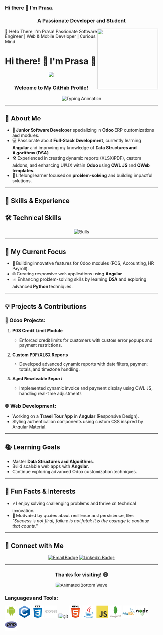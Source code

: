 ### Hi there 👋 I'm Prasa.

<h3 align="center">A Passionate Developer and Student</h3>
<img src="https://storage.googleapis.com/pai-images/68d2f1f3ff684b5b91cb8c37dd31c31a.jpeg" width="200" height="200" align="right">

👋 Hello There, I'm Prasa! Passionate Software Engineer | Web & Mobile Developer | Curious Mind

# Hi there! 👋 I'm Prasa 🚀

<div align="center">
  <img src="https://media.giphy.com/media/hvRJCLFzcasrR4ia7z/giphy.gif" width="50">
  <h3>Welcome to My GitHub Profile!</h3>
  <img src="https://readme-typing-svg.demolab.com?font=Fira+Code&size=22&pause=1000&color=00A6FF&center=true&vCenter=true&width=440&lines=Junior+Software+Developer;Odoo Developer;Always+Learning+%F0%9F%93%96;Let's+Build+Something+Great+Together!+%E2%9C%8C" alt="Typing Animation">
</div>

---

## 🌟 About Me
- 🌱 **Junior Software Developer** specializing in **Odoo** ERP customizations and modules.
- 💻 Passionate about **Full-Stack Development**, currently learning **Angular** and improving my knowledge of **Data Structures and Algorithms (DSA)**.
- 🛠️ Experienced in creating dynamic reports (XLSX/PDF), custom addons, and enhancing UI/UX within **Odoo** using **OWL JS** and **QWeb templates**.
- 📖 Lifelong learner focused on **problem-solving** and building impactful solutions.

---

## 🚀 Skills & Experience

## 🛠️ Technical Skills
<p align="center">
  <img src="https://skillicons.dev/icons?i=python,js,html,css,postgresql,git,bootstrap" alt="Skills" />
</p>

---

## 🌟 My Current Focus
- 🤝 Building innovative features for Odoo modules (POS, Accounting, HR Payroll).
- 🌐 Creating responsive web applications using **Angular**.
- 📈 Enhancing problem-solving skills by learning **DSA** and exploring advanced **Python** techniques.

---

## 💡 Projects & Contributions
### 🚀 Odoo Projects:
1. **POS Credit Limit Module**  
   - Enforced credit limits for customers with custom error popups and payment restrictions.

2. **Custom PDF/XLSX Reports**  
   - Developed advanced dynamic reports with date filters, payment totals, and timezone handling.

3. **Aged Receivable Report**  
   - Implemented dynamic invoice and payment display using OWL JS, handling real-time adjustments.

### 🌐 Web Development:
- Working on a **Travel Tour App** in **Angular** (Responsive Design).
- Styling authentication components using custom CSS inspired by Angular Material.

---

## 📚 Learning Goals
- Master **Data Structures and Algorithms**.
- Build scalable web apps with **Angular**.
- Continue exploring advanced Odoo customization techniques.

---

## 🌟 Fun Facts & Interests
- ⚡ I enjoy solving challenging problems and thrive on technical innovation.
- 🎯 Motivated by quotes about resilience and persistence, like:  
  *"Success is not final, failure is not fatal: It is the courage to continue that counts."*

---

## 🔗 Connect with Me
<p align="center">
  <a href="mailto:your-email@example.com"><img src="https://img.shields.io/badge/Email-Me-blue?style=for-the-badge" alt="Email Badge"></a>
  <a href="https://linkedin.com/in/your-profile"><img src="https://img.shields.io/badge/LinkedIn-Connect-blue?style=for-the-badge" alt="LinkedIn Badge"></a>
</p>

---

<div align="center">
  <h3>Thanks for visiting! 😄</h3>
  <img src="https://raw.githubusercontent.com/bornmay/bornmay/Update/svg/Bottom.svg" alt="Animated Bottom Wave">
</div>



<h3 align="left">Languages and Tools:</h3>
<p align="left"> <a href="https://developer.android.com" target="_blank" rel="noreferrer"> <img src="https://raw.githubusercontent.com/devicons/devicon/master/icons/android/android-original-wordmark.svg" alt="android" width="40" height="40"/> </a>  <a href="https://www.cprogramming.com/" target="_blank" rel="noreferrer"> <img src="https://raw.githubusercontent.com/devicons/devicon/master/icons/c/c-original.svg" alt="c" width="40" height="40"/> </a> <a href="https://www.w3schools.com/css/" target="_blank" rel="noreferrer"> <img src="https://raw.githubusercontent.com/devicons/devicon/master/icons/css3/css3-original-wordmark.svg" alt="css3" width="40" height="40"/> </a> <a href="https://expressjs.com" target="_blank" rel="noreferrer"> <img src="https://raw.githubusercontent.com/devicons/devicon/master/icons/express/express-original-wordmark.svg" alt="express" width="40" height="40"/> </a> <a href="https://git-scm.com/" target="_blank" rel="noreferrer"> <img src="https://www.vectorlogo.zone/logos/git-scm/git-scm-icon.svg" alt="git" width="40" height="40"/> </a> <a href="https://www.w3.org/html/" target="_blank" rel="noreferrer"> <img src="https://raw.githubusercontent.com/devicons/devicon/master/icons/html5/html5-original-wordmark.svg" alt="html5" width="40" height="40"/> </a>  <a href="https://www.java.com" target="_blank" rel="noreferrer"> <img src="https://raw.githubusercontent.com/devicons/devicon/master/icons/java/java-original.svg" alt="java" width="40" height="40"/> </a> <a href="https://developer.mozilla.org/en-US/docs/Web/JavaScript" target="_blank" rel="noreferrer"> <img src="https://raw.githubusercontent.com/devicons/devicon/master/icons/javascript/javascript-original.svg" alt="javascript" width="40" height="40"/> </a> <a href="https://www.mongodb.com/" target="_blank" rel="noreferrer"> <img src="https://raw.githubusercontent.com/devicons/devicon/master/icons/mongodb/mongodb-original-wordmark.svg" alt="mongodb" width="40" height="40"/> </a> <a href="https://www.mysql.com/" target="_blank" rel="noreferrer"> <img src="https://raw.githubusercontent.com/devicons/devicon/master/icons/mysql/mysql-original-wordmark.svg" alt="mysql" width="40" height="40"/> </a> <a href="https://nodejs.org" target="_blank" rel="noreferrer"> <img src="https://raw.githubusercontent.com/devicons/devicon/master/icons/nodejs/nodejs-original-wordmark.svg" alt="nodejs" width="40" height="40"/> </a> <a href="https://www.php.net" target="_blank" rel="noreferrer"> <img src="https://raw.githubusercontent.com/devicons/devicon/master/icons/php/php-original.svg" alt="php" width="40" height="40"/> </a> </p>


